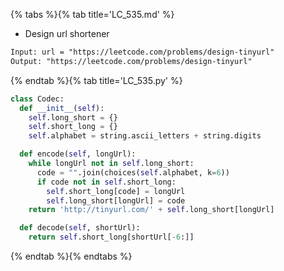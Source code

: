 {% tabs %}{% tab title='LC_535.md' %}

* Design url shortener

```txt
Input: url = "https://leetcode.com/problems/design-tinyurl"
Output: "https://leetcode.com/problems/design-tinyurl"
```

{% endtab %}{% tab title='LC_535.py' %}

```py
class Codec:
  def __init__(self):
    self.long_short = {}
    self.short_long = {}
    self.alphabet = string.ascii_letters + string.digits

  def encode(self, longUrl):
    while longUrl not in self.long_short:
      code = "".join(choices(self.alphabet, k=6))
      if code not in self.short_long:
        self.short_long[code] = longUrl
        self.long_short[longUrl] = code
    return 'http://tinyurl.com/' + self.long_short[longUrl]

  def decode(self, shortUrl):
    return self.short_long[shortUrl[-6:]]
```

{% endtab %}{% endtabs %}
